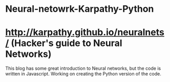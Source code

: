 # Neural-netowrk-Karpathy-Python
# http://karpathy.github.io/neuralnets/ (Hacker's guide to Neural Networks)
This blog has some great introduction to Neural networks, but the code is written in Javascript. Working on creating the Python version of the code.
